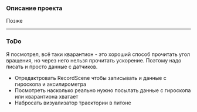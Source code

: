 ### Описание проекта

Позже

---

### ToDo

Я посмотрел, всё таки кварантион - это хороший способ прочитать угол вращения, но через него нельзя прочитать ускорение. Поэтому надо писать и просто данные с датчиков. 

- Отредактровать RecordScene чтобы записывать и данные с гироскопа и аксилирометра
- Посмотреть насколько реально нужно посылать данные с гироскопа или кварантиона хватает
- Набросать визуализатор траектории в питоне
